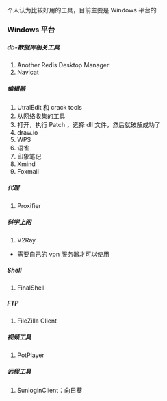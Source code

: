 个人认为比较好用的工具，目前主要是 Windows 平台的

### Windows 平台
##### db-数据库相关工具
1. Another Redis Desktop Manager
2. Navicat

##### 编辑器
1. UtralEdit 和 crack tools
  1. 从网络收集的工具
  2. 打开，执行 Patch ，选择 dll 文件，然后就破解成功了
2. draw.io 
3. WPS
4. 语雀
5. 印象笔记
6. Xmind
7. Foxmail

##### 代理
1. Proxifier

##### 科学上网
1. V2Ray
  * 需要自己的 vpn 服务器才可以使用
  
##### Shell
1. FinalShell


##### FTP
1. FileZilla Client

##### 视频工具
1. PotPlayer

##### 远程工具
1. SunloginClient：向日葵

  


